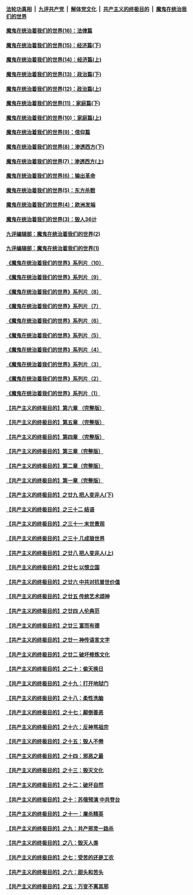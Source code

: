 ####  [法轮功真相](../../../../basic/blob/master/README.md?t=10170031) &nbsp;|&nbsp; [九评共产党](../../../../9ping.md/blob/master/README.md?t=10170031) &nbsp;|&nbsp; [解体党文化](../../../../jtdwh.md/blob/master/README.md?t=10170031)  &nbsp;|&nbsp; [共产主义的终极目的](../../../../gczydzjmd.md/blob/master/README.md?t=10170031) &nbsp;|&nbsp; [魔鬼在统治我们的世界](../../../../mgztzwmdsj.md/blob/master/README.md?t=10170031) 

#### [魔鬼在统治着我们的世界(16)：法律篇](../pages/nsc422/n10485969.md?t=10170031) 

#### [魔鬼在统治着我们的世界(15)：经济篇(下)](../pages/nsc422/n10469975.md?t=10170031) 

#### [魔鬼在统治着我们的世界(14)：经济篇(上)](../pages/nsc422/n10457370.md?t=10170031) 

#### [魔鬼在统治着我们的世界(13)：政治篇(下)](../pages/nsc422/n10448270.md?t=10170031) 

#### [魔鬼在统治着我们的世界(12)：政治篇(上)](../pages/nsc422/n10444576.md?t=10170031) 

#### [魔鬼在统治着我们的世界(11)：家庭篇(下)](../pages/nsc422/n10440961.md?t=10170031) 

#### [魔鬼在统治着我们的世界(10)：家庭篇(上)](../pages/nsc422/n10435448.md?t=10170031) 

#### [魔鬼在统治着我们的世界(9)：信仰篇](../pages/nsc422/n10432159.md?t=10170031) 

#### [魔鬼在统治着我们的世界(8)：渗透西方(下)](../pages/nsc422/n10429603.md?t=10170031) 

#### [魔鬼在统治着我们的世界(7)：渗透西方(上)](../pages/nsc422/n10426013.md?t=10170031) 

#### [魔鬼在统治着我们的世界(6)：输出革命](../pages/nsc422/n10421536.md?t=10170031) 

#### [魔鬼在统治着我们的世界(5)：东方杀戮](../pages/nsc422/n10417707.md?t=10170031) 

#### [魔鬼在统治着我们的世界(4)：欧洲发端](../pages/nsc422/n10414890.md?t=10170031) 

#### [魔鬼在统治着我们的世界(3)：毁人36计](../pages/nsc422/n10411583.md?t=10170031) 

#### [九评编辑部：魔鬼在统治着我们的世界(2)](../pages/nsc422/n10410036.md?t=10170031) 

#### [九评编辑部：魔鬼在统治着我们的世界(1)](../pages/nsc422/n10406825.md?t=10170031) 

#### [《魔鬼在统治着我们的世界》系列片（10）](../pages/nsc422/n12292670.md?t=10170031) 

#### [《魔鬼在统治着我们的世界》系列片（9）](../pages/nsc422/n12290859.md?t=10170031) 

#### [《魔鬼在统治着我们的世界》系列片（8）](../pages/nsc422/n12287445.md?t=10170031) 

#### [《魔鬼在统治着我们的世界》系列片（7）](../pages/nsc422/n12283425.md?t=10170031) 

#### [《魔鬼在统治着我们的世界》系列片（6）](../pages/nsc422/n12282314.md?t=10170031) 

#### [《魔鬼在统治着我们的世界》系列片（5）](../pages/nsc422/n12281419.md?t=10170031) 

#### [《魔鬼在统治着我们的世界》系列片（4）](../pages/nsc422/n12274024.md?t=10170031) 

#### [《魔鬼在统治着我们的世界》系列片（3）](../pages/nsc422/n12271322.md?t=10170031) 

#### [《魔鬼在统治着我们的世界》系列片（2）](../pages/nsc422/n12269049.md?t=10170031) 

#### [《魔鬼在统治着我们的世界》系列片（1）](../pages/nsc422/n12267575.md?t=10170031) 

#### [【共产主义的终极目的】第六章 （完整版）](../pages/nsc422/n11428913.md?t=10170031) 

#### [【共产主义的终极目的】第五章 （完整版）](../pages/nsc422/n11428912.md?t=10170031) 

#### [【共产主义的终极目的】第四章 （完整版）](../pages/nsc422/n11428907.md?t=10170031) 

#### [【共产主义的终极目的】第三章（完整版）](../pages/nsc422/n11428848.md?t=10170031) 

#### [【共产主义的终极目的】第二章（完整版）](../pages/nsc422/n11428831.md?t=10170031) 

#### [【共产主义的终极目的】第一章（完整版）](../pages/nsc422/n11417651.md?t=10170031) 

#### [【共产主义的终极目的】之廿九 把人变非人(下)](../pages/nsc422/n11344140.md?t=10170031) 

#### [【共产主义的终极目的】之三十二 结语](../pages/nsc422/n11360535.md?t=10170031) 

#### [【共产主义的终极目的】之三十一 末世景观](../pages/nsc422/n11351129.md?t=10170031) 

#### [【共产主义的终极目的】之三十 几成狼世界](../pages/nsc422/n11348280.md?t=10170031) 

#### [【共产主义的终极目的】之廿八 把人变非人(上)](../pages/nsc422/n11340492.md?t=10170031) 

#### [【共产主义的终极目的】之廿七 以恨立国](../pages/nsc422/n11336944.md?t=10170031) 

#### [【共产主义的终极目的】之廿六 中共对抗普世价值](../pages/nsc422/n11324785.md?t=10170031) 

#### [【共产主义的终极目的】之廿五 传统艺术颂神](../pages/nsc422/n11296396.md?t=10170031) 

#### [【共产主义的终极目的】之廿四 人伦典范](../pages/nsc422/n11296397.md?t=10170031) 

#### [【共产主义的终极目的】之廿三 富而有德](../pages/nsc422/n11283598.md?t=10170031) 

#### [【共产主义的终极目的】之廿一 神传语言文字](../pages/nsc422/n11263265.md?t=10170031) 

#### [【共产主义的终极目的】之廿二 破坏修炼文化](../pages/nsc422/n11245728.md?t=10170031) 

#### [【共产主义的终极目的】之二十：偷天换日](../pages/nsc422/n11238846.md?t=10170031) 

#### [【共产主义的终极目的】之十九：打开地狱门](../pages/nsc422/n11206376.md?t=10170031) 

#### [【共产主义的终极目的】之十八：柔性洗脑](../pages/nsc422/n11199994.md?t=10170031) 

#### [【共产主义的终极目的】之十七：颠倒善恶](../pages/nsc422/n11179782.md?t=10170031) 

#### [【共产主义的终极目的】之十六：反神骂祖宗](../pages/nsc422/n11166798.md?t=10170031) 

#### [【共产主义的终极目的】之十五：毁人不倦](../pages/nsc422/n11166792.md?t=10170031) 

#### [【共产主义的终极目的】之十四：邪恶之最](../pages/nsc422/n11150249.md?t=10170031) 

#### [【共产主义的终极目的】之十三：毁灭文化](../pages/nsc422/n11135227.md?t=10170031) 

#### [【共产主义的终极目的】之十二：破坏自然](../pages/nsc422/n11135214.md?t=10170031) 

#### [【共产主义的终极目的】之十：苏俄预演 中共登台](../pages/nsc422/n11118424.md?t=10170031) 

#### [【共产主义的终极目的】之十一：屠杀精英](../pages/nsc422/n11118442.md?t=10170031) 

#### [【共产主义的终极目的】之九：共产邪灵一路杀](../pages/nsc422/n11114139.md?t=10170031) 

#### [【共产主义的终极目的】之八：毁灭人类](../pages/nsc422/n11108503.md?t=10170031) 

#### [【共产主义的终极目的】之七：受苦的还是工农](../pages/nsc422/n11101809.md?t=10170031) 

#### [【共产主义的终极目的】之六：甜头和苦头](../pages/nsc422/n11096971.md?t=10170031) 

#### [【共产主义的终极目的】之五：万变不离其邪](../pages/nsc422/n11091285.md?t=10170031) 

